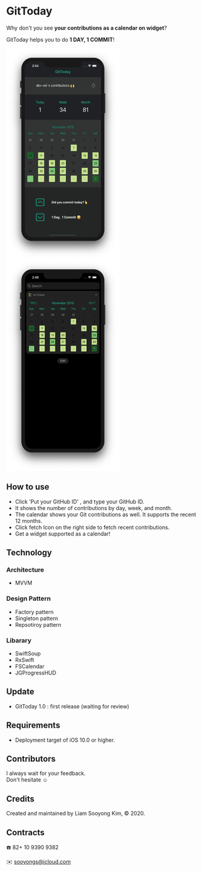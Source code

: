 # GitToday

Why don't you see __your contributions as a calendar on widget__?

GitToday helps you to do __1 DAY, 1 COMMIT__!

<img src="/screenshot/screenshot1.png" align="left" width="300" height="560">
<img src="/screenshot/screenshot4.png" align="center" width="300" height="560">

## How to use
- Click 'Put your GitHub ID' , and type your GitHub ID.
- It shows the number of contributions by day, week, and month. 
- The calendar shows your Git contributions as well. It supports the recent 12 months.
- Click fetch Icon on the right side to fetch recent contributions.
- Get a widget supported as a calendar!


## Technology 
### Architecture
- MVVM

### Design Pattern
- Factory pattern
- Singleton pattern
- Repsotiroy pattern


### Libarary
- SwiftSoup
- RxSwift
- FSCalendar
- JGProgressHUD


## Update
- GitToday 1.0 : first release (waiting for review)

## Requirements
- Deployment target of iOS 10.0 or higher.

## Contributors 

I always wait for your feedback.  
Don't hesitate ☺️

## Credits
Created and maintained by Liam Sooyong Kim, © 2020.

## Contracts

☎️ 82+ 10 9390 9382
 
✉️ sooyongs@icloud.com
